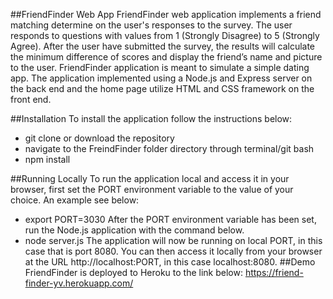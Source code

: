 ##FriendFinder Web App
FriendFinder web application implements a friend matching determine on the user's responses to the survey. The user responds to questions with values from 1 (Strongly Disagree) to 5 (Strongly Agree). After the user have submitted the survey, the results will calculate the minimum difference of scores and display the friend’s name and picture to the user. 
FriendFinder application is meant to simulate a simple dating app. The application implemented using a Node.js and Express server on the back end and the home page utilize HTML and CSS framework on the front end.

##Installation
To install the application follow the instructions below:
*	git clone or download the repository
*	navigate to the FreindFinder folder directory through terminal/git bash
* npm install

##Running Locally
To run the application local and access it in your browser, first set the PORT environment variable to the value of your choice. An example see below:
* export PORT=3030
After the PORT environment variable has been set, run the Node.js application with the command below.
* node server.js
The application will now be running on local PORT, in this case that is port 8080. You can then access it locally from your browser at the URL http://localhost:PORT, in this case localhost:8080.
##Demo
FriendFinder is deployed to Heroku to the link below: 
https://friend-finder-yv.herokuapp.com/
